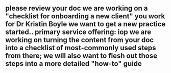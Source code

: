 please review your doc
we are working on a "checklist for onboarding a new client" 
you work for Dr Kristin Boyle 
we want to get a new practice started.. primary service offering: iop
we are working on turning the content from your doc into a checklist of most-commonly used steps
from there; we will also want to flesh out those steps into a more detailed "how-to" guide
-----
